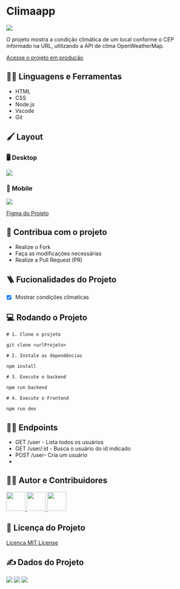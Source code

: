 # Climaapp

<img src="https://placehold.co/800x200" align="center"/>

O projeto mostra a condição climática de um local conforme o CEP informado na URL, utilizando a API de clima OpenWeatherMap.

[Acesse o projeto em produção](https://projetocss-jesscoder.netlify.app/)

## :man_mechanic: Linguagens e Ferramentas

- HTML
- CSS
- Node.js
- Vscode
- Git

## :paintbrush: Layout

### :desktop_computer: Desktop

<img src="https://placehold.co/400x200"/>

### :iphone: Mobile

<img src="[https://placehold.co/200x400](https://i.ibb.co/nPR9Y5D/celular.png)" />

[Figma do Projeto](https://figma.com/)

## :triangular_flag_on_post: Contribua com o projeto

- Realize o Fork
- Faça as modificações necessárias
- Realize a Pull Request (PR)

## :ladder: Fucionalidades do Projeto

- [x] Mostrar condições climaticas

## :computer: Rodando o Projeto

```shell
# 1. Clone o projeto

git clone <urlProjeto>

# 2. Instale as dependências

npm install

# 3. Execute o backend

npm run backend

# 4. Execute o Frontend

npm run dev
```

## :sassy_man: Endpoints

- GET /user - Lista todos os usuários
- GET /user/:id - Busca o usuário do id indicado
- POST /user- Cria um usuário
-

## :technologist: Autor e Contribuidores

<a href="https://github.com/jessicamedeirosp">
<img src="https://avatars.githubusercontent.com/u/20779100?v=4" width="50px" />
</a>
<a href="https://github.com/jessicamedeirosp">
<img src="https://avatars.githubusercontent.com/u/20779100?v=4" width="50px" />
</a>
<a href="https://github.com/jessicamedeirosp">
<img src="https://avatars.githubusercontent.com/u/20779100?v=4" width="50px" />
</a>

## :scroll: Licença do Projeto

[Licenca MIT License](http://creativecommons.org/licenses/by)

## :writing_hand: Dados do Projeto

<img src="https://img.shields.io/github/stars/jessicamedeirosp/PROJETO-CSS?style=social">
<img src="https://img.shields.io/github/issues-pr-raw/jessicamedeirosp/PROJETO-CSS?style=social">
<img src="https://img.shields.io/github/issues-closed/jessicamedeirosp/PROJETO-CSS?style=social">

